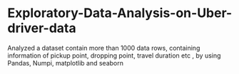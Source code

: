 # Exploratory-Data-Analysis-on-Uber-driver-data
Analyzed a dataset contain more than 1000 data rows, containing information of pickup point, dropping point, travel  duration etc , by using Pandas, Numpi, matplotlib and seaborn
